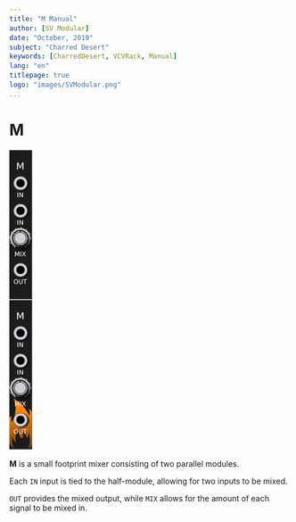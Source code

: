 ```yaml
---
title: "M Manual"
author: [SV Modular]
date: "October, 2019"
subject: "Charred Desert"
keywords: [CharredDesert, VCVRack, Manual]
lang: "en"
titlepage: true
logo: "images/SVModular.png"
...
```


# M

![M Image](images/M.png "M")


**M** is a small footprint mixer consisting of two parallel modules.

Each `IN` input is tied to the half-module, allowing for two inputs to be
mixed.

`OUT` provides the mixed output, while `MIX` allows for the amount of each
signal to be mixed in.
